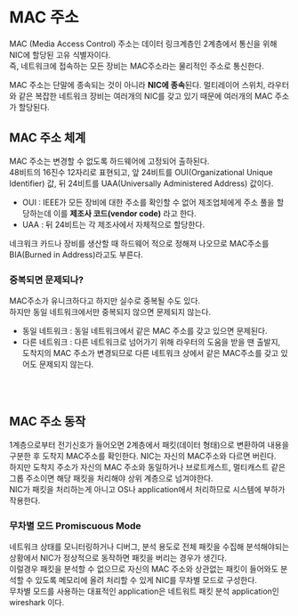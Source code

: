 # MAC 주소

MAC (Media Access Control) 주소는 데이터 링크계층인 2계층에서 통신을 위해 NIC에 할당된 고유 식별자이다.<br>
즉, 네트워크에 접속하는 모든 장비는 MAC주소라는 물리적인 주소로 통신한다.<br>

MAC 주소는 단말에 종속되는 것이 아니라 **NIC에 종속**된다. 멀티레이어 스위치, 라우터와 같은 복잡한 네트워크 장비는 여러개의 NIC를 갖고 있기 때문에 여러개의 MAC 주소가 할당된다.<br>

## MAC 주소 체계

MAC 주소는 변경할 수 없도록 하드웨어에 고정되어 출하된다.<br>
48비트의 16진수 12자리로 표현되고, 앞 24비트를 OUI(Organizational Unique Identifier) 값, 뒤 24비트를 UAA(Universally Administered Address) 값이다.<br>

- OUI : IEEE가 모든 장비에 대한 주소를 확인할 수 없어 제조업체에게 주소 풀을 할당하는데 이를 **제조사 코드(vendor code)** 라고 한다.
- UAA : 뒤 24비트는 각 제조사에서 자체적으로 할당한다.

네크워크 카드나 장비를 생산할 때 하드웨어 적으로 정해져 나오므로 MAC주소를 BIA(Burned in Address)라고도 부른다.<br>

### 중복되면 문제되나?

MAC주소가 유니크하다고 하지만 실수로 중복될 수도 있다.<br>
하지만 동일 네트워크에서만 중복되지 않으면 문제되지 않는다.<br>

- 동일 네트워크 : 동일 네트워크에서 같은 MAC 주소를 갖고 있으면 문제된다.
- 다른 네트워크 : 다른 네트워크로 넘어가기 위해 라우터의 도움을 받을 땐 출발지, 도착지의 MAC 주소가 변경되므로 다른 네트워크 상에서 같은 MAC주소를 갖고 있어도 문제되지 않는다.

<br><br>

## MAC 주소 동작

1계층으로부터 전기신호가 들어오면 2계층에서 패킷(데이터 형태)으로 변환하여 내용을 구분한 후 도착지 MAC주소를 확인한다. NIC는 자신의 MAC주소와 다르면 버린다.<br>
하지만 도착지 주소가 자신의 MAC 주소와 동일하거나 브로트캐스트, 멀티캐스트 같은 그롭 주소이면 해당 패킷을 처리해야 상위 계층으로 넘겨야한다.<br>
NIC가 패킷을 처리하는게 아니고 OS나 application에서 처리하므로 시스템에 부하가 작용한다.<br>

### 무차별 모드 Promiscuous Mode

네트워크 상태를 모니터링하거나 디버그, 분석 용도로 전체 패킷을 수집해 분석해야되는 상황에서 NIC가 정상적으로 동작하면 패킷을 버리는 경우가 생긴다.<br>
이럴경우 패킷을 분석할 수 없으므로 자신의 MAC 주소와 상관없는 패킷이 들어와도 분석할 수 있도록 메모리에 올려 처리할 수 있게 NIC를 무차별 모드로 구성한다.<br>
무차별 모드를 사용하는 대표적인 application은 네트워트 패킷 분석 application인 wireshark 이다.<br>
